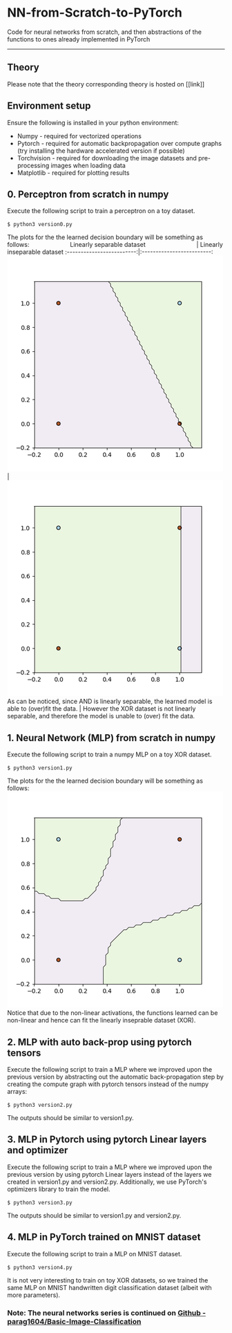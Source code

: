 
# NN-from-Scratch-to-PyTorch

Code for neural networks from scratch, and then abstractions of the functions to ones already implemented in PyTorch

---

## Theory

Please note that the theory corresponding theory is hosted on [[link]]

## Environment setup

Ensure the following is installed in your python environment:

- Numpy - required for vectorized operations
- Pytorch - required for automatic backpropagation over compute graphs (try installing the hardware accelerated version if possible)
- Torchvision - required for downloading the image datasets and pre-processing images when loading data
- Matplotlib - required for plotting results

## 0. Perceptron from scratch in numpy

Execute the following script to train a perceptron on a toy dataset.
```
$ python3 version0.py
```
The plots for the the learned decision boundary will be something as follows:
&nbsp;&nbsp;&nbsp;&nbsp;&nbsp;&nbsp;&nbsp;&nbsp;&nbsp;&nbsp;&nbsp;&nbsp;&nbsp;&nbsp;&nbsp;&nbsp;&nbsp;&nbsp;&nbsp;&nbsp;&nbsp;&nbsp;&nbsp;Linearly separable dataset&nbsp;&nbsp;&nbsp;&nbsp;&nbsp;&nbsp;&nbsp;&nbsp;&nbsp;&nbsp;&nbsp;&nbsp;&nbsp;&nbsp;&nbsp;&nbsp;&nbsp;&nbsp;&nbsp;&nbsp;&nbsp;&nbsp;&nbsp;&nbsp;&nbsp;&nbsp;&nbsp;&nbsp;&nbsp; |  Linearly inseparable dataset
:-------------------------:|:-------------------------:
![A plot showing how the model fits the data on the AND dataset](static/perceptron_1.png "Linearly separable (AND) dataset fit")  |  ![A plot showing how the model fits the data on the XOR dataset](static/perceptron_2.png "Linearly unseparable (XOR) dataset fit")
As can be noticed, since AND is linearly separable, the learned model is able to (over)fit the data. | However the XOR dataset is not linearly separable, and therefore the model is unable to (over) fit the data.

## 1. Neural Network (MLP) from scratch in numpy

Execute the following script to train a numpy MLP on a toy XOR dataset.
```
$ python3 version1.py
```
The plots for the the learned decision boundary will be something as follows:
![A plot showing how the model fits the data on the XOR dataset](static/mlp_1.png "XOR dataset fit")
Notice that due to the non-linear activations, the functions learned can be non-linear and hence can fit the linearly inseprable dataset (XOR).

## 2. MLP with auto back-prop using pytorch tensors

Execute the following script to train a MLP where we improved upon the previous version by abstracting out the automatic back-propagation step by creating the compute graph with pytorch tensors instead of the numpy arrays:
```
$ python3 version2.py
```
The outputs should be similar to version1.py.

## 3. MLP in Pytorch using pytorch Linear layers and optimizer

Execute the following script to train a MLP where we improved upon the previous version by using pytorch Linear layers instead of the layers we created in version1.py and version2.py. Additionally, we use PyTorch's optimizers library to train the model.
```
$ python3 version3.py
```
The outputs should be similar to version1.py and version2.py.

## 4. MLP in PyTorch trained on MNIST dataset

Execute the following script to train a MLP on MNIST dataset.
```
$ python3 version4.py
```
It is not very interesting to train on toy XOR datasets, so we trained the same MLP on MNIST handwritten digit classification dataset (albeit with more parameters).

### Note: The neural networks series is continued on [Github - parag1604/Basic-Image-Classification](https://github.com/parag1604/Basic-Image-Classification)